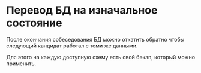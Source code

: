 # Перевод БД на изначальное состояние
После окончания собеседования БД можно откатить обратно чтобы следующий кандидат работал с теми же данными.

Для этого на каждую доступную схему есть свой бэкап, который можно применить.